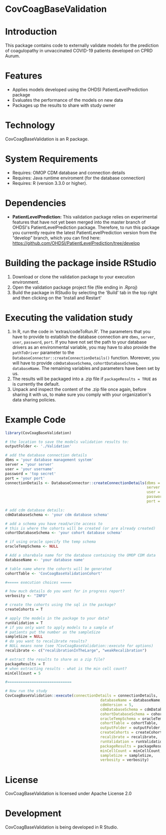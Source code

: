 CovCoagBaseValidation
======================

Introduction
============
This package contains code to externally validate models for the prediction of coagulopathy in unvaccinated COVID-19 patients developed on CPRD Aurum.

Features
========
  - Applies models developed using the OHDSI PatientLevelPrediction package
  - Evaluates the performance of the models on new data
  - Packages up the results to share with study owner

Technology
==========
  CovCoagBaseValidation is an R package.

System Requirements
===================
  * Requires: OMOP CDM database and connection details
  * Requires: Java runtime enviroment (for the database connection)
  * Requires: R (version 3.3.0 or higher).

Dependencies
============
  * **PatientLevelPrediction:** This validation package relies on experimental features that have not yet been merged into the master branch of OHDSI's PatientLevelPrediction package. Therefore, to run this package you currently require the latest PatientLevelPrediction version from the “develop” branch, which you can find here: https://github.com/OHDSI/PatientLevelPrediction/tree/develop

Building the package inside RStudio
===============
  1. Download or clone the validation package to your execution environment. 
  2. Open the validation package project file (file ending in .Rproj) 
  3. Build the package in RStudio by selecting the 'Build' tab in the top right and then clicking on the 'Install and Restart'

Executing the validation study
===============
  1. In R, run the code in 'extras/codeToRun.R'. The parameters that you have to provide to establish the database connection are `dbms`, `server`, `user`, `password`, `port`. If you have not set the path to your database drivers as an environmental variable, you may have to also provide the `pathToDriver` parameter to the `DatabaseConnector::createConnectionDetails()` function. Moreover, you will have to provide `cdmDatabaseSchema`, `cohortDatabaseSchema`, `databaseName`. The remaining variables and parameters have been set by us.
  2. The results will be packaged into a .zip file if `packageResults = TRUE` as is currently the default.
  3. Unpack and inspect the content of the .zip file once again, before sharing it with us, to make sure you comply with your organization's data sharing policies.

Example Code
===============
```r
library(CovCoagBaseValidation)

# the location to save the models validation results to:
outputFolder <- './Validation'

# add the database connection details
dbms = 'your database management system'
server = 'your server'
user = 'your username'
password = 'top secret'
port = 'your port'
connectionDetails <- DatabaseConnector::createConnectionDetails(dbms = dbms,
                                                                server = server,
                                                                user = user,
                                                                password = pw,
                                                                port = port)

# add cdm database details:
cdmDatabaseSchema <- 'your cdm database schema'

# add a schema you have read/write access to
# this is where the cohorts will be created (or are already created)
cohortDatabaseSchema <- 'your cohort database schema'

# if using oracle specify the temp schema
oracleTempSchema <- NULL

# Add a sharebale name for the database containing the OMOP CDM data
databaseName <- 'your database name'

# table name where the cohorts will be generated
cohortTable <- 'CovCoagBaseValidationCohort'

#===== execution choices =====

# how much details do you want for in progress report?
verbosity <- "INFO"

# create the cohorts using the sql in the package?
createCohorts = T

# apply the models in the package to your data?
runValidation = T
# if you only want to apply models to a sample of
# patients put the number as the sampleSize
sampleSize = NULL
# do you want to recalibrate results?
# NULL means none (see ?CovCoagBaseValidation::execute for options)
recalibrate <- c("recalibrationInTheLarge", "weakRecalibration")

# extract the results to share as a zip file?
packageResults = T
# when extracting results - what is the min cell count?
minCellCount = 5

#=============================

# Now run the study
CovCoagBaseValidation::execute(connectionDetails = connectionDetails,
                                           databaseName = databaseName,
                                           cdmVersion = 5,
                                           cdmDatabaseSchema = cdmDatabaseSchema,
                                           cohortDatabaseSchema = cohortDatabaseSchema,
                                           oracleTempSchema = oracleTempSchema,
                                           cohortTable = cohortTable,
                                           outputFolder = outputFolder,
                                           createCohorts = createCohorts,
                                           recalibrate = recalibrate,
                                           runValidation = runValidation,
                                           packageResults = packageResults,
                                           minCellCount = minCellCount,
                                           sampleSize = sampleSize,
                                           verbosity = verbosity)
```

License
=======
  CovCoagBaseValidation is licensed under Apache License 2.0

Development
===========
  CovCoagBaseValidation is being developed in R Studio.
